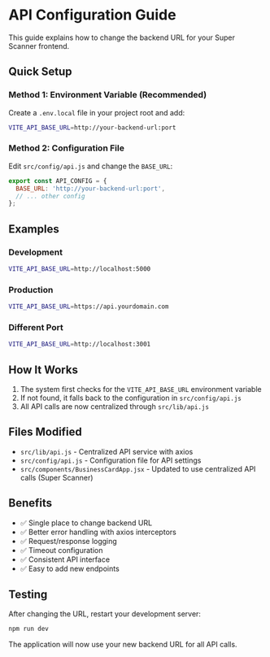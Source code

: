 # API Configuration Guide

This guide explains how to change the backend URL for your Super Scanner frontend.

## Quick Setup

### Method 1: Environment Variable (Recommended)
Create a `.env.local` file in your project root and add:
```bash
VITE_API_BASE_URL=http://your-backend-url:port
```

### Method 2: Configuration File
Edit `src/config/api.js` and change the `BASE_URL`:
```javascript
export const API_CONFIG = {
  BASE_URL: 'http://your-backend-url:port',
  // ... other config
};
```

## Examples

### Development
```bash
VITE_API_BASE_URL=http://localhost:5000
```

### Production
```bash
VITE_API_BASE_URL=https://api.yourdomain.com
```

### Different Port
```bash
VITE_API_BASE_URL=http://localhost:3001
```

## How It Works

1. The system first checks for the `VITE_API_BASE_URL` environment variable
2. If not found, it falls back to the configuration in `src/config/api.js`
3. All API calls are now centralized through `src/lib/api.js`

## Files Modified

- `src/lib/api.js` - Centralized API service with axios
- `src/config/api.js` - Configuration file for API settings
- `src/components/BusinessCardApp.jsx` - Updated to use centralized API calls (Super Scanner)

## Benefits

- ✅ Single place to change backend URL
- ✅ Better error handling with axios interceptors
- ✅ Request/response logging
- ✅ Timeout configuration
- ✅ Consistent API interface
- ✅ Easy to add new endpoints

## Testing

After changing the URL, restart your development server:
```bash
npm run dev
```

The application will now use your new backend URL for all API calls.
